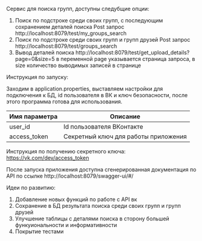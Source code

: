 Сервис для поиска групп, доступны следубщие опции:

1) Поиск по подстроке среди своих групп, с последующим сохранением деталей поиска
   Post запрос http://localhost:8079/test/my_groups_search
2) Поиск по подстроке среди своих групп и групп друзей
   Post запрос http://localhost:8079/test/groups_search
3) Вывод деталей поиска
   http://localhost:8079/test/get_upload_details?page=0&size=5
   в переменной page указывается страница запроса, в size количество выводимых записей в странице

Инструкция по запуску:

Заходим в application.properties, выставляем настройки для подключения к БД,
id пользователя в ВК и ключ безопасности, после этого программа готова для использования.

| Имя параметра | Описание                             |
| --- |--------------------------------------|
| user_id | Id пользователя ВКонтакте            |
| access_token | Секретный ключ для работы приложения |

Инструкция по получению секретного ключа:
https://vk.com/dev/access_token

После запуска приложения доступна сгенерированная документация по API по ссылке
http://localhost:8079/swagger-ui/#/

Идеи по развитию:
1) Добавление новых функций по работе с API вк
2) Сохранение в БД результата поиска среди своих групп и групп друзей
3) Улучшение таблицы с деталями поиска в сторону большей функуиональности и информативности
4) Покрытие тестами
